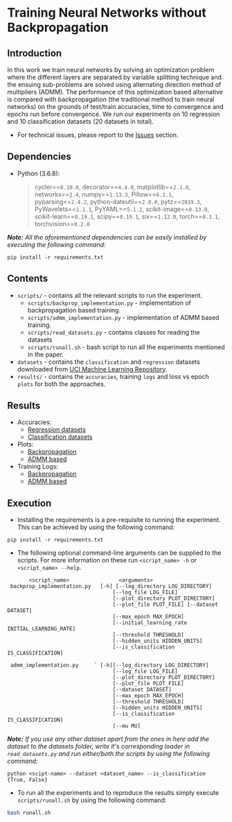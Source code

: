 # Training Neural Networks without Backpropagation

## Introduction
In this work we train neural networks by solving an optimization problem where the different layers are separated by variable splitting technique and the ensuing sub-problems are solved using alternating direction method of multipliers (ADMM). The performance of this optimization based alternative is compared with backpropagation (the traditional method to train neural networks) on the grounds of test/train accuracies, time to convergence and epochs run before convergence. We run our experiments on 10 regression and 10 classification datasets (20 datasets in total).

-	For technical issues, please report to the [Issues](https://github.com/divyanshu-talwar/Training-NNs-without-Backpropagation/issues) section.

## Dependencies
* Python (3.6.8):
    > cycler==`0.10.0`, decorator==`4.4.0`, matplotlib==`2.1.0`, networkx==`2.4`, numpy==`1.13.3`, Pillow==`6.2.1`, pyparsing==`2.4.2`, python-dateutil==`2.8.0`, pytz==`2019.3`, PyWavelets==`1.1.1`, PyYAML==`5.1.2`, scikit-image==`0.13.0`, scikit-learn==`0.19.1`, scipy==`0.19.1`, six==`1.12.0`, torch==`0.3.1`, torchvision==`0.2.0`

_**Note:** All the aforementioned dependencies can be easily installed by executing the following command:_

`pip install -r requirements.txt`

## Contents
* `scripts/` - contains all the relevant scripts to run the experiment.
	* `scripts/backprop_implementation.py` - implementation of backpropagation based training.
	* `scripts/admm_implementation.py` - implementation of ADMM based training.
	* `scripts/read_datasets.py` - contains classes for reading the datasets
	* `scripts/runall.sh` - bash script to run all the experiments mentioned in the paper.
* `datasets` - contains the `classification` and `regression` datasets downloaded from [UCI Machine Learning Repository](https://archive.ics.uci.edu/ml/datasets.php?format=&task=reg&att=num&area=&numAtt=&numIns=greater1000&type=&sort=nameUp&view=table).
* `results/` - contains the `accuracies`, training `logs` and loss vs epoch `plots` for both the approaches.

## Results
* Accuracies:
	* [Regression datasets](https://github.com/divyanshu-talwar/Training-NNs-without-Backpropagation/blob/master/results/regression_accuracies.pdf)
	* [Classification datasets](https://github.com/divyanshu-talwar/Training-NNs-without-Backpropagation/blob/master/results/classification_accuracies.pdf)
* Plots:
	* [Backpropagation](https://github.com/divyanshu-talwar/Training-NNs-without-Backpropagation/tree/master/results/backpropagation/plots)
	* [ADMM based](https://github.com/divyanshu-talwar/Training-NNs-without-Backpropagation/tree/master/results/admm/plots)
* Training Logs:
	* [Backpropagation](https://github.com/divyanshu-talwar/Training-NNs-without-Backpropagation/tree/master/results/backpropagation/logs)
	* [ADMM based](https://github.com/divyanshu-talwar/Training-NNs-without-Backpropagation/tree/master/results/admm/logs)

## Execution
* Installing the requirements is a pre-requisite to running the experiment. This can be achieved by using the following command:

`pip install -r requirements.txt`

* The following optional command-line arguments can be supplied to the scripts. For more information on these run `<script_name> -h` or `<script_name> --help`.
```
       <script_name>				<arguments>
 backprop_implementation.py	  [-h] [--log_directory LOG_DIRECTORY]
                                  [--log_file LOG_FILE]
                                  [--plot_directory PLOT_DIRECTORY]
                                  [--plot_file PLOT_FILE] [--dataset DATASET]
                                  [--max_epoch MAX_EPOCH]
                                  [--initial_learning_rate INITIAL_LEARNING_RATE]
                                  [--threshold THRESHOLD]
                                  [--hidden_units HIDDEN_UNITS]
                                  [--is_classification IS_CLASSIFICATION]

 admm_implementation.py 	` [-h][--log_directory LOG_DIRECTORY]
                              	  [--log_file LOG_FILE]
                              	  [--plot_directory PLOT_DIRECTORY]
                              	  [--plot_file PLOT_FILE]
                              	  [--dataset DATASET]
                              	  [--max_epoch MAX_EPOCH]
                              	  [--threshold THRESHOLD]
                              	  [--hidden_units HIDDEN_UNITS]
                              	  [--is_classification IS_CLASSIFICATION]
                              	  [--mu MU]

```
_**Note:** If you use any other dataset apart from the ones in here add the dataset to the datasets folder, write it's corresponding loader in `read_datasets.py` and run either/both the scripts by using the following command:_

`python <scipt-name> --dataset <dataset_name> --is_classification {True, False}`

* To run all the experiments and to reproduce the results simply execute `scripts/runall.sh` by using the following command:
```bash
bash runall.sh
```
